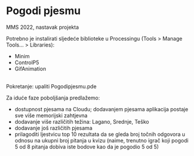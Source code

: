 # Pogodi pjesmu
MMS 2022, nastavak projekta

Potrebno je instalirati sljedeće biblioteke u Processingu (Tools > Manage Tools... > Libraries):
- Minim
- ControlP5
- GifAnimation
<br />
Pokretanje: upaliti Pogodipjesmu.pde

Za iduće faze poboljšanja predlažemo:
- dostupnost pjesama na Cloudu; dodavanjem pjesama aplikacija postaje sve više memorijski zahtjevna
- dodavanje više različitih težina: Lagano, Srednje, Teško
- dodavanje još različitih pjesama
- prilagoditi ljestvicu top 10 rezultata da se gleda broj točnih odgovora u odnosu na ukupni broj pitanja u kvizu (naime, trenutno igrač koji pogodi 5 od 8 pitanja dobiva iste bodove kao da je pogodio 5 od 5)
